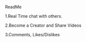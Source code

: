 ReadMe

1.Real Time chat with others.


2.Become a Creator and Share Videos


3.Comments, Likes/Dislikes

